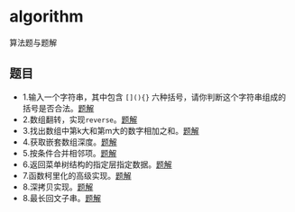# algorithm
算法题与题解

## 题目
- 1.输入一个字符串，其中包含 `[](){}` 六种括号，请你判断这个字符串组成的括号是否合法。[题解](isValid.js)
- 2.数组翻转，实现`reverse`。[题解](reverse.js)
- 3.找出数组中第k大和第m大的数字相加之和。[题解](findTopSum.js)
- 4.获取嵌套数组深度。[题解](getArrayDeep.js)
- 5.按条件合并相邻项。[题解](addJoin.js)
- 6.返回菜单树结构的指定层指定数据。[题解](findPageUrl.js)
- 7.函数柯里化的高级实现。[题解](curry.js)
- 8.深拷贝实现。[题解](deepClone.js)
- 8.最长回文子串。[题解](longestPalindrome.js)
